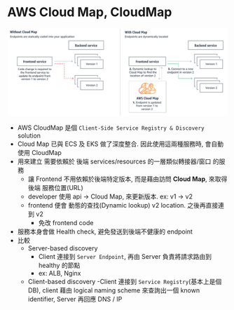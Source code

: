 # AWS Cloud Map, CloudMap

![WithCloudMap](./img/WithCloudMap.png)

- AWS CloudMap 是個 `Client-Side Service Registry & Discovery` solution
- Cloud Map 已與 ECS 及 EKS 做了深度整合. 因此使用這兩種服務時, 會自動使用 CloudMap
- 用來建立 需要依賴於 後端 services/resources 的一層類似轉接器/窗口 的服務
  - 讓 Frontend 不用依賴於後端特定版本, 而是藉由訪問 **Cloud Map**, 來取得後端 服務位置(URL)
  - developer 使用 api -> Cloud Map, 來更新版本. ex: v1 -> v2
  - frontend 便會 動態的查找(Dynamic lookup) v2 location. 之後再直接連到 v2
    - 免改 frontend code
- 服務本身會做 Health check, 避免發送到後端不健康的 endpoint
- 比較
  - Server-based discovery
    - Client 連接到 `Server Endpoint`, 再由 Server 負責將請求路由到 healthy 的節點
    - ex: ALB, Nginx
  - Client-based discovery
    -Client 連接到 `Service Registry`(基本上是個 DB), client 藉由 logical naming scheme 來查詢出一個 known identifier, Server 再回應 DNS / IP
